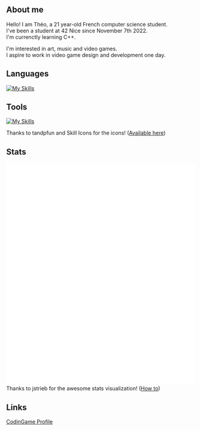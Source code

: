 ## About me

Hello! I am Théo, a 21 year-old French computer science student.  
I've been a student at 42 Nice since November 7th 2022.  
I'm currenctly learning C++.  

I'm interested in art, music and video games.  
I aspire to work in video game design and development one day.  

## Languages

[![My Skills](https://skillicons.dev/icons?i=c,cpp)](https://skillicons.dev)

## Tools

[![My Skills](https://skillicons.dev/icons?i=git,vim,vscode,gamemakerstudio&theme=dark)](https://skillicons.dev)

Thanks to tandpfun and Skill Icons for the icons! ([Available here](https://github.com/tandpfun/skill-icons))

## Stats

![](https://raw.githubusercontent.com/thepaqui/stats/master/generated/overview.svg#gh-dark-mode-only)
![](https://raw.githubusercontent.com/thepaqui/stats/master/generated/languages.svg#gh-dark-mode-only)  
Thanks to jstrieb for the awesome stats visualization! ([How to](https://github.com/jstrieb/github-stats))

## Links

[CodinGame Profile](https://www.codingame.com/profile/2c6b0a3cff5e9ae80c4d7b877623d7765903174)
